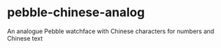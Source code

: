 # pebble-chinese-analog
An analogue Pebble watchface with Chinese characters for numbers and Chinese text
